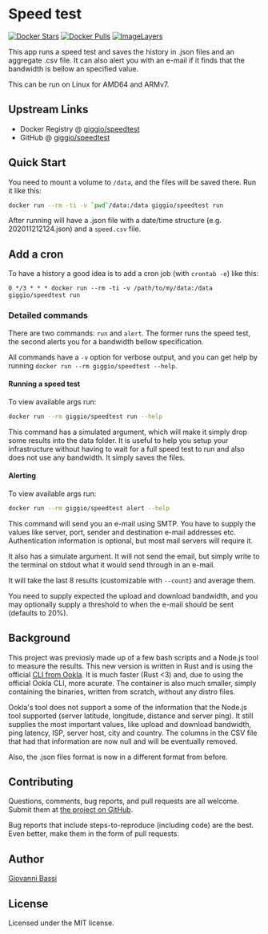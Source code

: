 # Speed test

[![Docker Stars](https://img.shields.io/docker/stars/giggio/speedtest.svg)](https://hub.docker.com/r/giggio/speedtest/)
[![Docker Pulls](https://img.shields.io/docker/pulls/giggio/speedtest.svg)](https://hub.docker.com/r/giggio/speedtest/)
[![ImageLayers](https://images.microbadger.com/badges/image/giggio/speedtest.svg)](https://microbadger.com/#/images/giggio/speedtest)

This app runs a speed test and saves the history in .json files and an aggregate .csv
file. It can also alert you with an e-mail if it finds that the bandwidth is bellow
an specified value.

This can be run on Linux for AMD64 and ARMv7.

## Upstream Links

* Docker Registry @ [giggio/speedtest](https://hub.docker.com/r/giggio/speedtest/)
* GitHub @ [giggio/speedtest](https://github.com/giggio/speedtest)

## Quick Start

You need to mount a volume to `/data`, and the files will be saved there.
Run it like this:

````bash
docker run --rm -ti -v `pwd`/data:/data giggio/speedtest run
````

After running will have a .json file with a date/time structure
(e.g. 202011212124.json) and a `speed.csv` file.

## Add a cron

To have a history a good idea is to add a cron job (with `crontab -e`) like
this:

````cron
0 */3 * * * docker run --rm -ti -v /path/to/my/data:/data giggio/speedtest run
````

### Detailed commands

There are two commands: `run` and `alert`. The former runs the speed test, the
second alerts you for a bandwidth bellow specification.

All commands have a `-v` option for verbose output, and you can get help by
running `docker run --rm giggio/speedtest --help`.

#### Running a speed test

To view available args run:

````bash
docker run --rm giggio/speedtest run --help
````

This command has a simulated argument, which will make it simply drop some results
into the data folder. It is useful to help you setup your infrastructure without
having to wait for a full speed test to run and also does not use any bandwidth.
It simply saves the files.

#### Alerting

To view available args run:

````bash
docker run --rm giggio/speedtest alert --help
````

This command will send you an e-mail using SMTP. You have to supply the values
like server, port, sender and destination e-mail addresses etc. Authentication
information is optional, but most mail servers will require it.

It also has a simulate argument. It will not send the email, but simply write to
the terminal on stdout what it would send through in an e-mail.

It will take the last 8 results (customizable with `--count`) and average them.

You need to supply expected the upload and download bandwidth, and you may
optionally supply a threshold to when the e-mail should be sent (defaults to 20%).

## Background

This project was previosly made up of a few bash scripts and a Node.js tool
to measure the results.
This new version is written in Rust and is using the official
[CLI from Ookla](https://www.speedtest.net/apps/cli). It is much faster
(Rust <3) and, due to using the official Ookla CLI, more acurate. The
container is also much smaller, simply containing the binaries, written from
scratch, without any distro files.

Ookla's tool does not support a some of the information that the Node.js tool
supported (server latitude, longitude, distance and server ping). It still
supplies the most important values, like upload and download bandwidth, ping
latency, ISP, server host, city and country. The columns in the CSV file that
had that information are now null and will be eventually removed.

Also, the .json files format is now in a different format from before.

## Contributing

Questions, comments, bug reports, and pull requests are all welcome.  Submit them at
[the project on GitHub](https://github.com/giggio/speedtest/).

Bug reports that include steps-to-reproduce (including code) are the
best. Even better, make them in the form of pull requests.

## Author

[Giovanni Bassi](https://github.com/giggio)

## License

Licensed under the MIT license.